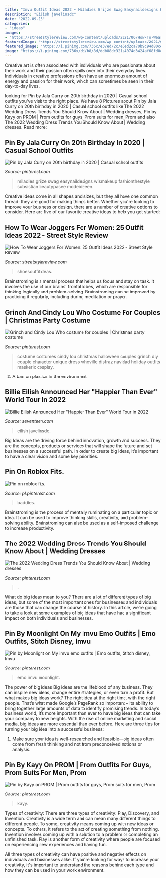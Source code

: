 ```yaml
---
title: "Imvu Outfit Ideas 2022 ~ Miladies Grijze Swag Easynaildesigns Wismakeup Fashionthestyle Subsistian Beautypasee Modeideeen"
description: "Eilish javelinsdc"
date: "2022-09-16"
categories:
- "ideas"
images:
- "https://streetstylereview.com/wp-content/uploads/2021/06/How-To-Wear-Joggers-For-Women_06.jpg"
featuredImage: "https://streetstylereview.com/wp-content/uploads/2021/06/How-To-Wear-Joggers-For-Women_06.jpg"
featured_image: "https://i.pinimg.com/736x/e3/ed/2c/e3ed2ca70b9c94d80cedec61799caf77.jpg"
image: "https://i.pinimg.com/736x/dd/b8/8d/ddb88dc321a4074d3424af68fd8e9728--cindy-lou-who-costume-costumes-for-couples.jpg"
---
```



Creative art is often associated with individuals who are passionate about their work and their passion often spills over into their everyday lives. Individuals in creative professions often have an enormous amount of energy and passion for their work, which can sometimes be seen in their day-to-day lives.

	

		
looking for Pin by Jala Curry on 20th birthday in 2020 | Casual school outfits you've visit to the right place. We have 8 Pictures about Pin by Jala Curry on 20th birthday in 2020 | Casual school outfits like The 2022 Wedding Dress Trends You Should Know About | Wedding dresses, Pin by Kayy on PROM | Prom outfits for guys, Prom suits for men, Prom and also The 2022 Wedding Dress Trends You Should Know About | Wedding dresses. Read more:
		
    
## Pin By Jala Curry On 20th Birthday In 2020 | Casual School Outfits

<img loading=lazy src="https://i.pinimg.com/736x/b5/25/34/b52534c9ddafe66174b4e54b8ff976a4.jpg" onerror="this.onerror=null;this.src='https://tse4.mm.bing.net/th?id=OIP.V0pn1x1Wv2ixq01OqB84zwHaKY&amp;pid=15.1';" alt="Pin by Jala Curry on 20th birthday in 2020 | Casual school outfits">

_Source: pinterest.com_

>miladies grijze swag easynaildesigns wismakeup fashionthestyle subsistian beautypasee modeideeen. 

	

Creative ideas come in all shapes and sizes, but they all have one common thread: they are good for making things better. Whether you're looking to improve your business or design, there are a number of creative options to consider. Here are five of our favorite creative ideas to help you get started: 

    
## How To Wear Joggers For Women: 25 Outfit Ideas 2022 - Street Style Review

<img loading=lazy src="https://streetstylereview.com/wp-content/uploads/2021/06/How-To-Wear-Joggers-For-Women_06.jpg" onerror="this.onerror=null;this.src='https://tse3.mm.bing.net/th?id=OIP.rzW7mV75YrbnaPyY4ZuvfgHaK0&amp;pid=15.1';" alt="How To Wear Joggers For Women: 25 Outfit Ideas 2022 - Street Style Review">

_Source: streetstylereview.com_

>shoesoutfitideas. 

	

Brainstroming is a mental process that helps us focus and stay on task. It involves the use of our brains’ frontal lobes, which are responsible for thinking logically and problem-solving. Brainstroming can be improved by practicing it regularly, including during meditation or prayer.

    
## Grinch And Cindy Lou Who Costume For Couples | Christmas Party Costume

<img loading=lazy src="https://i.pinimg.com/736x/dd/b8/8d/ddb88dc321a4074d3424af68fd8e9728--cindy-lou-who-costume-costumes-for-couples.jpg" onerror="this.onerror=null;this.src='https://tse2.mm.bing.net/th?id=OIP._JShJTekrwI2g83sror5PQHaNd&amp;pid=15.1';" alt="Grinch and Cindy Lou Who costume for couples | Christmas party costume">

_Source: pinterest.com_

>costume costumes cindy lou christmas halloween couples grinch diy couple character unique dress whoville disfraz navidad holiday outfits maskerix cosplay. 

	

2. A ban on plastics in the environment 

    
## Billie Eilish Announced Her &quot;Happier Than Ever&quot; World Tour In 2022

<img loading=lazy src="https://hips.hearstapps.com/hmg-prod.s3.amazonaws.com/images/187972115-517301622624752-7643973660317328613-n-1621621930.jpg?crop=0.847xw:0.423xh;0.0521xw,0.0195xh&amp;resize=1200:*" onerror="this.onerror=null;this.src='https://tse1.mm.bing.net/th?id=OIP.B7CSs4r6lw7yqwRH_1s_wQHaDs&amp;pid=15.1';" alt="Billie Eilish Announced Her &quot;Happier Than Ever&quot; World Tour in 2022">

_Source: seventeen.com_

>eilish javelinsdc. 

	

Big Ideas are the driving force behind innovation, growth and success. They are the concepts, products or services that will shape the future and set businesses on a successful path. In order to create big ideas, it’s important to have a clear vision and some key priorities.

    
## Pin On Roblox Fits.

<img loading=lazy src="https://i.pinimg.com/736x/1f/2c/19/1f2c19398004f7a515cabd53e63add95.jpg" onerror="this.onerror=null;this.src='https://tse1.mm.bing.net/th?id=OIP.FVGphU71_W8yAFHv4u-G5wHaNK&amp;pid=15.1';" alt="Pin on roblox fits.">

_Source: pl.pinterest.com_

>baddies. 

	

Brainstroming is the process of mentally ruminating on a particular topic or idea. It can be used to improve thinking skills, creativity, and problem-solving ability. Brainstroming can also be used as a self-imposed challenge to increase productivity.

    
## The 2022 Wedding Dress Trends You Should Know About | Wedding Dresses

<img loading=lazy src="https://i.pinimg.com/736x/6c/be/03/6cbe03e0e0dbea158b7ea62fb62ab0b3.jpg" onerror="this.onerror=null;this.src='https://tse4.mm.bing.net/th?id=OIP.O2MKYzbm_J0u3O1LEXutugHaJ3&amp;pid=15.1';" alt="The 2022 Wedding Dress Trends You Should Know About | Wedding dresses">

_Source: pinterest.com_

>. 

	

What do big ideas mean to you?
There are a lot of different types of big ideas, but some of the most important ones for businesses and individuals are those that can change the course of history. In this article, we’re going to take a look at some examples of big ideas that have had a significant impact on both individuals and businesses.

    
## Pin By Moonlight On My Imvu Emo Outfits | Emo Outfits, Stitch Disney, Imvu

<img loading=lazy src="https://i.pinimg.com/736x/e3/ed/2c/e3ed2ca70b9c94d80cedec61799caf77.jpg" onerror="this.onerror=null;this.src='https://tse3.mm.bing.net/th?id=OIP.CpPGEHKyykGPInKrkoX1GQHaKM&amp;pid=15.1';" alt="Pin by Moonlight on My imvu emo outfits | Emo outfits, Stitch disney, Imvu">

_Source: pinterest.com_

>emo imvu moonlight. 

	

The power of big ideas
Big ideas are the lifeblood of any business. They can inspire new ideas, change entire strategies, or even turn a profit. But what makes big ideas work? The right idea at the right time, with the right people. That’s what made Google’s PageRank so important – its ability to bring together large amounts of data to identify promising trends.
In today’s business world, it’s more important than ever to have big ideas that can take your company to new heights. With the rise of online marketing and social media, big ideas are more essential than ever before. Here are three tips for turning your big idea into a successful business:

1) Make sure your idea is well-researched and feasible—big ideas often come from fresh thinking and not from preconceived notions or analysis.

    
## Pin By Kayy On PROM | Prom Outfits For Guys, Prom Suits For Men, Prom

<img loading=lazy src="https://i.pinimg.com/736x/e5/2b/94/e52b946d9564173791419f10991a9995--prom-pinterest.jpg" onerror="this.onerror=null;this.src='https://tse3.mm.bing.net/th?id=OIP.Cd1sa2V0JQQ7ptDbtMJUrQHaIr&amp;pid=15.1';" alt="Pin by Kayy on PROM | Prom outfits for guys, Prom suits for men, Prom">

_Source: pinterest.com_

>kayy. 

	

Types of creativity: There are three types of creativity: Play, Discovery, and Invention.
Creativity is a wide term and can mean many different things to different people. To some, creativity means coming up with new ideas or concepts. To others, it refers to the act of creating something from nothing.
Invention involves coming up with a solution to a problem or completing an unfinished task. Play is another form of creativity where people are focused on experiencing new experiences and having fun.

All three types of creativity can have positive and negative effects on individuals and businesses alike. If you're looking for ways to increase your creativity, it's important to understand the reasons behind each type and how they can be used in your work environment.

